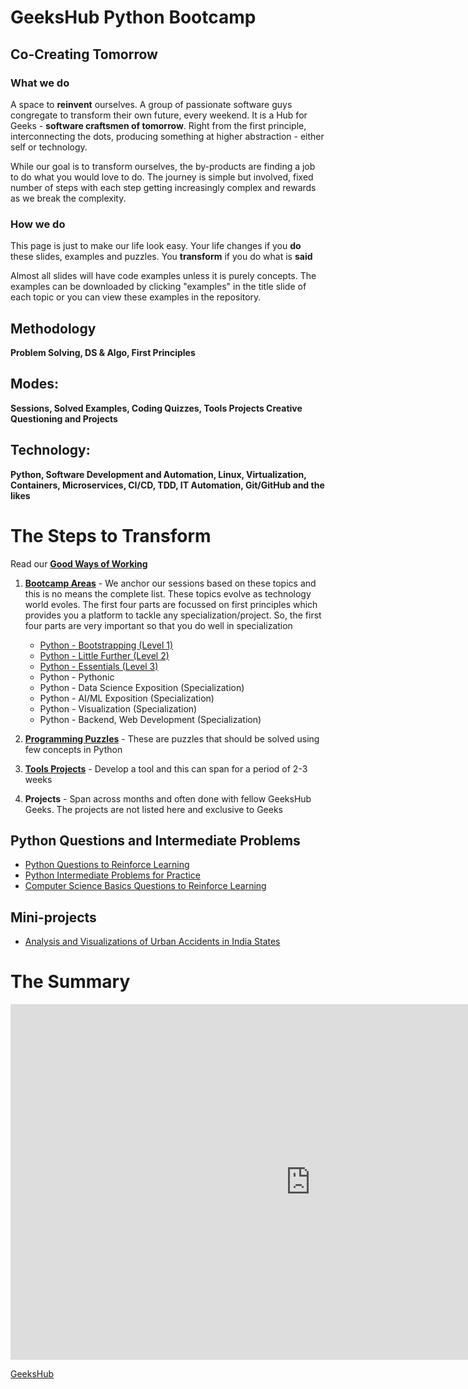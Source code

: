 # GeeksHub Python Bootcamp
## Co-Creating Tomorrow

### What we do
A space to __reinvent__ ourselves. A group of passionate software guys congregate to transform their own future, every weekend. It is a Hub for Geeks - __software craftsmen of tomorrow__. Right from the first principle, interconnecting the dots, producing something at higher abstraction - either self or technology.

While our goal is to transform ourselves, the by-products are finding a job to do what you would love to do. The journey is simple but involved, fixed number of steps with each step getting increasingly complex and rewards as we break the complexity.

### How we do
This page is just to make our life look easy. Your life changes if you __do__ these slides, examples and puzzles. You __transform__ if you do what is __said__

Almost all slides will have code examples unless it is purely concepts. The examples can be downloaded by clicking "examples" in the title slide of each topic or you can view these examples in the repository.

## Methodology
__Problem Solving, DS & Algo, First Principles__

## Modes:
__Sessions, Solved Examples, Coding Quizzes, Tools Projects Creative Questioning and Projects__

## Technology: 
__Python, Software Development and Automation, Linux, Virtualization, Containers, Microservices, CI/CD, TDD, IT Automation, Git/GitHub and the likes__

# The Steps to __Transform__

Read our [__Good Ways of Working__](good_ways_of_working.md)

1. __[Bootcamp Areas](topics/topics.md)__ - We anchor our sessions based on these topics and this is no means the complete list. These topics evolve as technology world evoles. The first four parts are focussed on first principles which provides you a platform to tackle any specialization/project. So, the first four parts are very important so that you do well in specialization

    * [Python - Bootstrapping (Level 1)](topics/python_bootstrapping.md)
    * [Python - Little Further (Level 2)](topics/python_little_further.md)
    * [Python - Essentials (Level 3)](topics/python_essentials.md)
    * Python - Pythonic
    * Python - Data Science Exposition (Specialization)
    * Python - AI/ML Exposition (Specialization)
    * Python - Visualization (Specialization)
    * Python - Backend, Web Development (Specialization)
2. __[Programming Puzzles](programming_puzzles.md)__ - These are puzzles that should be solved using few concepts in Python
3. __[Tools Projects](tools_projects.md)__ - Develop a tool and this can span for a period of 2-3 weeks
4. __Projects__ - Span across months and often done with fellow GeeksHub Geeks. The projects are not listed here and exclusive to Geeks

## Python Questions and Intermediate Problems
* [Python Questions to Reinforce Learning](python_questions.md)
* [Python Intermediate Problems for Practice](python_intermediate_problems.md)
* [Computer Science Basics Questions to Reinforce Learning](computer_science_basics_questions.md)

## Mini-projects
* [Analysis and Visualizations of Urban Accidents in India States](/geekshub_python_bootcamp/mini-projects/urban_accidents/Urban_accidents_India_Data_graphs.ipynb)


# The Summary

<iframe src="https://docs.google.com/presentation/d/e/2PACX-1vQxR_JnAiAnc15gTMTh2JGwgaA-kWcQDbODUSAqSNi8jOeg04pggKzV8L8pJBFLWJgZx2EUvBopEa3w/embed?start=true&loop=true&delayms=10000" frameborder="0" width="960" height="569" allowfullscreen="true" mozallowfullscreen="true" webkitallowfullscreen="true"></iframe>

[GeeksHub](https://www.geekshub.in)